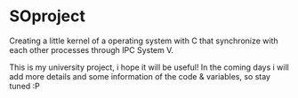 # SOproject
Creating a little kernel of a operating system with C that synchronize with each other processes through IPC System V.

This is my university project, i hope it will be useful!
In the coming days i will add more details and some information of the code & variables, so stay tuned :P
